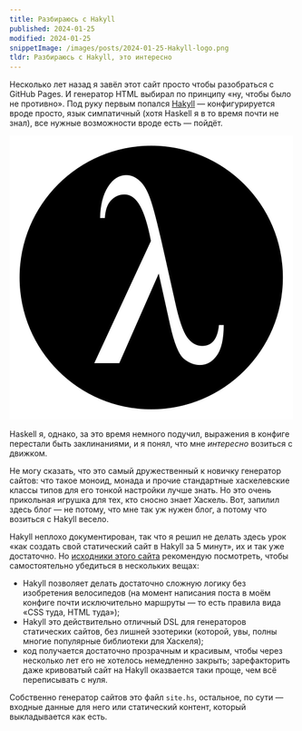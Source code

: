 ```yaml
---
title: Разбираюсь с Hakyll
published: 2024-01-25
modified: 2024-01-25
snippetImage: /images/posts/2024-01-25-Hakyll-logo.png
tldr: Разбираюсь с Hakyll, это интересно
---
```


Несколько лет назад я завёл этот сайт просто чтобы разобраться с GitHub Pages. И генератор HTML выбирал по принципу «ну, чтобы было не противно». Под руку первым попался [Hakyll](https://jaspervdj.be/hakyll/) — конфигурируется вроде просто, язык симпатичный (хотя Haskell я в то время почти не знал), все нужные возможности вроде есть — пойдёт.

![Логотип Hakyll](/images/posts/2024-01-25-Hakyll-logo.png)

Haskell я, однако, за это время немного подучил, выражения в конфиге перестали быть заклинаниями, и я понял, что мне _интересно_ возиться с движком.

Не могу сказать, что это самый дружественный к новичку генератор сайтов: что такое моноид, монада и прочие стандартные хаскелевские классы типов для его тонкой настройки лучше знать. Но это очень прикольная игрушка для тех, кто сносно знает Хаскель. Вот, запилил здесь блог — не потому, что мне так уж нужен блог, а потому что возиться с Hakyll весело.

Hakyll неплохо документирован, так что я решил не делать здесь урок «как создать свой статический сайт в Hakyll за 5 минут», их и так уже достаточно. Но [исходники этого сайта](https://github.com/yashrk/yashrk.github.io-hakyll) рекомендую посмотреть, чтобы самостоятельно убедиться в нескольких вещах:

- Hakyll позволяет делать достаточно сложную логику без изобретения велосипедов (на момент написания поста в моём конфиге почти исключительно маршруты — то есть правила вида «CSS туда, HTML туда»);
- Hakyll это действительно отличный DSL для генераторов статических сайтов, без лишней эзотерики (которой, увы, полны многие популярные библиотеки для Хаскеля);
- код получается достаточно прозрачным и красивым, чтобы через несколько лет его не хотелось немедленно закрыть; зарефакторить даже кривоватый сайт на Hakyll оказвается таки проще, чем всё переписывать с нуля.

Собственно генератор сайтов это файл `site.hs`, остальное, по сути — входные данные для него или статический контент, который выкладывается как есть.
